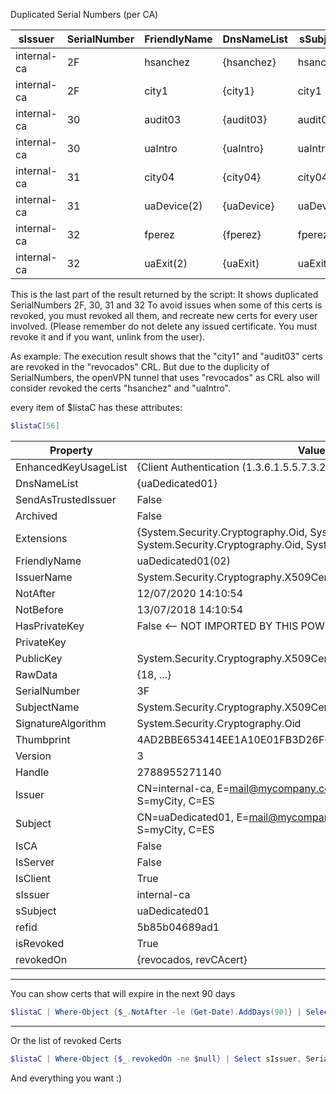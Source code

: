 

Duplicated Serial Numbers (per CA)

sIssuer|SerialNumber|FriendlyName|DnsNameList|sSubject|revokedOn
-------|------------|------------|-----------|--------|---------
internal-ca|2F|hsanchez|{hsanchez}|hsanchez|
internal-ca|2F|city1|{city1}|city1|{revocados}
internal-ca|30|audit03|{audit03}|audit03|{revocados}
internal-ca|30|uaIntro|{uaIntro}|uaIntro|
internal-ca|31|city04|{city04}|city04|
internal-ca|31|uaDevice(2)|{uaDevice}|uaDevice|
internal-ca|32|fperez|{fperez}|fperez|
internal-ca|32|uaExit(2)|{uaExit}|uaExit|

This is the last part of the result returned by the script: It shows duplicated SerialNumbers 2F, 30, 31 and 32
To avoid issues when some of this certs is revoked, you must revoked all them, and recreate new certs for every user involved.
(Please remember do not delete any issued certificate. You must revoke it and if you want, unlink from the user).

As example: The execution result shows that the "city1" and "audit03" certs are revoked in the "revocados" CRL.
But due to the duplicity of SerialNumbers, the openVPN tunnel that uses "revocados" as CRL also will consider revoked
the certs "hsanchez" and "uaIntro".

every item of $listaC has these attributes:
```powershell
$listaC[56]
```
Property|Value
--------|-----
EnhancedKeyUsageList|{Client Authentication (1.3.6.1.5.5.7.3.2)}
DnsNameList|{uaDedicated01}
SendAsTrustedIssuer|False
Archived|False
Extensions|{System.Security.Cryptography.Oid, System.Security.Cryptography.Oid, System.Security.Cryptography.Oid, System.Security.Cryptography.Oid...}
FriendlyName|uaDedicated01(02)
IssuerName|System.Security.Cryptography.X509Certificates.X500DistinguishedName
NotAfter|12/07/2020 14:10:54
NotBefore|13/07/2018 14:10:54
HasPrivateKey|False <-- NOT IMPORTED BY THIS POWERSHELL SCRIPT
PrivateKey| 
PublicKey|System.Security.Cryptography.X509Certificates.PublicKey
RawData|{18, ...}
SerialNumber|3F
SubjectName|System.Security.Cryptography.X509Certificates.X500DistinguishedName
SignatureAlgorithm|System.Security.Cryptography.Oid
Thumbprint|4AD2BBE653414EE1A10E01FB3D26F62D003B52C7
Version|3
Handle|2788955271140
Issuer|CN=internal-ca, E=mail@mycompany.com, O=MYCOMP, L=myCity, S=myCity, C=ES
Subject|CN=uaDedicated01, E=mail@mycompany.com, O=MYCOMP, L=myCity, S=myCity, C=ES
IsCA|False
IsServer|False
IsClient|True
sIssuer|internal-ca
sSubject|uaDedicated01
refid|5b85b04689ad1
isRevoked|True
revokedOn|{revocados, revCAcert}

---
You can show certs that will expire in the next 90 days
```powershell
$listaC | Where-Object {$_.NotAfter -le (Get-Date).AddDays(90)} | Select sIssuer, SerialNumber, FriendlyName, DnsNameList, sSubject, revokedOn | ft
```
---
Or the list of revoked Certs
```powershell
$listaC | Where-Object {$_.revokedOn -ne $null} | Select sIssuer, SerialNumber, FriendlyName, DnsNameList, sSubject, revokedOn | ft
```
And everything you want :)

